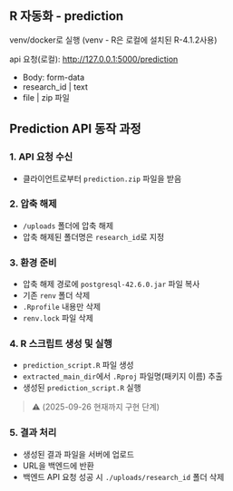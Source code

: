 ## R 자동화 - prediction

venv/docker로 실행 
(venv - R은 로컬에 설치된 R-4.1.2사용)

api 요청(로컬): http://127.0.0.1:5000/prediction
- Body: form-data
- research_id | text
- file | zip 파일

## Prediction API 동작 과정

### 1. API 요청 수신
- 클라이언트로부터 `prediction.zip` 파일을 받음

### 2. 압축 해제
- `/uploads` 폴더에 압축 해제
- 압축 해제된 폴더명은 `research_id`로 지정

### 3. 환경 준비
- 압축 해제 경로에 `postgresql-42.6.0.jar` 파일 복사
- 기존 `renv` 폴더 삭제
- `.Rprofile` 내용만 삭제
- `renv.lock` 파일 삭제

### 4. R 스크립트 생성 및 실행
- `prediction_script.R` 파일 생성
- `extracted_main_dir`에서 `.Rproj` 파일명(패키지 이름) 추출
- 생성된 `prediction_script.R` 실행

> ⚠️ (2025-09-26 현재까지 구현 단계)

### 5. 결과 처리
- 생성된 결과 파일을 서버에 업로드
- URL을 백엔드에 반환
- 백엔드 API 요청 성공 시 `./uploads/research_id` 폴더 삭제

